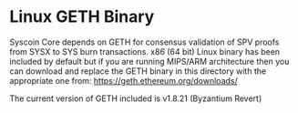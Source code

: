 Linux GETH Binary
============================

Syscoin Core depends on GETH for consensus validation of SPV proofs from SYSX to SYS burn transactions.
x86 (64 bit) Linux binary has been included by default but if you are running MIPS/ARM architecture then you can download
and replace the GETH binary in this directory with the appropriate one from: https://geth.ethereum.org/downloads/

The current version of GETH included is v1.8.21 (Byzantium Revert)
